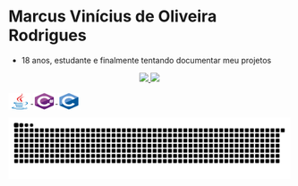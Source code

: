 # Marcus Vinícius de Oliveira Rodrigues
- 18 anos, estudante e finalmente tentando documentar meu projetos
 
 <div align="center">
  <a href="https://github.com/JovemHacker">
  <img height="180em" src="https://github-readme-stats.vercel.app/api?username=JovemHacker&show_icons=true&theme=dark&include_all_commits=true&count_private=true"/>
  <img height="180em" src="https://github-readme-stats.vercel.app/api/top-langs/?username=JovemHacker&layout=compact&langs_count=7&theme=dark"/>
</div>
<div style="display: inline_block"><br>
  <img align="center" alt="JH-Python" height="30" width="40" src="https://raw.githubusercontent.com/devicons/devicon/master/icons/java/java-original.svg">
  <img align="center" alt="JH-Csharp" height="30" width="40" src="https://raw.githubusercontent.com/devicons/devicon/master/icons/csharp/csharp-original.svg">
  <img align="center" alt="JH-Csharp" height="30" width="40" src="https://raw.githubusercontent.com/devicons/devicon/master/icons/c/c-original.svg">
</div>
 
![Snake animation](https://github.com/JovemHacker/JovemHacker/blob/output/github-contribution-grid-snake.svg)
 
<!--
**JovemHacker/JovemHacker** is a ✨ _special_ ✨ repository because its `README.md` (this file) appears on your GitHub profile.

Here are some ideas to get you started:

- 🔭 I’m currently working on ...
- 🌱 I’m currently learning ...
- 👯 I’m looking to collaborate on ...
- 🤔 I’m looking for help with ...
- 💬 Ask me about ...
- 📫 How to reach me: ...
- 😄 Pronouns: ...
- ⚡ Fun fact: ...
-->
